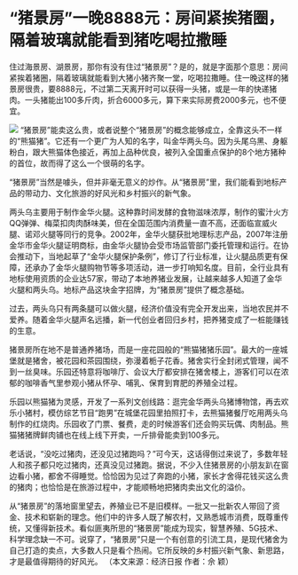 

# “猪景房”一晚8888元：房间紧挨猪圈，隔着玻璃就能看到猪吃喝拉撒睡

住过海景房、湖景房，那你有没有住过“猪景房”？是的，就是字面那个意思：房间紧挨着猪圈，隔着玻璃就能看到大猪小猪齐聚一堂，吃喝拉撒睡。住一晚这样的猪景房很贵，要8888元，不过第二天离开时可以获得一头猪，或是一年的快递猪肉。一头猪能出100多斤肉，折合6000多元，算下来实际房费2000多元，也不便宜。

![](https://inews.gtimg.com/news_bt/OwshSyAoEdFBMnQ5fk952bO3TZmQfIvbmTwEAhFH9-WdcAA/1000)
“猪景房”能卖这么贵，或者说整个“猪景房”的概念能够成立，全靠这头不一样的“熊猫猪”。它还有一个更广为人知的名字，叫金华两头乌。因为头尾乌黑、身躯粉白，跟大熊猫体色接近，再加上品种优良，被列入全国重点保护的8个地方猪种的首位，故而得了这么一个很萌的名字。

“猪景房”当然是噱头，但并非毫无意义的炒作。从“猪景房”里，我们能看到地标产品的带动力、文化旅游的好风光和乡村振兴的新气象。

两头乌主要用于制作金华火腿。这种靠时间发酵的食物滋味浓厚，制作的蜜汁火方QQ弹弹、梅菜扣肉肉酥味美，但在全国范围内消费量一直不高，还面临宣威火腿、诺邓火腿等同行的竞争。2002年，金华火腿获批地理标志产品，2007年注册金华市金华火腿证明商标，由金华火腿协会受市场监管部门委托管理和运行。在协会推动下，当地起草了“金华火腿保护条例”，修订了行业标准，让火腿品质更有保障，还承办了金华火腿购物节等多项活动，进一步打响知名度。目前，全行业具有地标使用资质的企业达57家，带动了本地养猪业发展，让越来越多人知道了金华火腿和两头乌。地标产品这块金字招牌，为“猪景房”提供了概念基础。

过去，两头乌只有两条腿可以做火腿，经济价值没有完全开发出来，当地农民并不爱养。随着金华火腿声名远播，新一代创业者回归乡村，把养猪变成了一桩能赚钱的生意。

猪景房所在地不是普通养猪场，而是一座花园般的“熊猫猪猪乐园”。最大的一座城堡就是猪舍，被花园和茶园围绕，弥漫着栀子花香。猪舍实行全封闭式管理，闻不到一丝臭味。乐园还特意将咖啡厅、会议大厅都安排在猪舍楼上，游客们可以在浓郁的咖啡香气里参观小猪从怀孕、哺乳、保育到育肥的养殖全过程。

乐园以熊猫猪为灵感，开发了一系列文创线路：逛完金华两头乌猪博物馆，再去欢乐小猪村，模仿综艺节目“跑男”在城堡花园里拍照打卡，去熊猫猪餐厅吃用两头乌制作的红烧肉。乐园收了门票、餐费，走的时候游客们还会购买玩偶、肉制品。熊猫猪猪牌鲜肉铺也在线上线下开卖，一斤排骨能卖到100多元。

老话说，“没吃过猪肉，还没见过猪跑吗？”可今天，这话得倒过来说了，多数年轻人和孩子都只吃过猪肉，还真没见过猪跑。据说，不少入住猪景房的小朋友趴在窗边看小猪，都舍不得睡觉。恰恰因为见过了奔跑的小猪，家长才舍得花钱买这么贵的猪肉；也恰恰是在旅游过程中，才能顺畅地把猪肉卖出文化的溢价。

从“猪景房”的落地窗里望去，养殖业已不是旧模样。一批又一批新农人带回了资金、技术和崭新的理念。他们中的许多人既了解农村，又熟悉城市消费，既尊重传统，又懂得新技术。看似匪夷所思的“猪景房”能成为现实，智慧养殖、5G技术、科学理念缺一不可。说穿了，“猪景房”只是一个有创意的引流工具，是现代猪舍为自己打造的卖点，大多数人只是看个热闹。它所反映的乡村振兴新气象、新思路，才是最值得期待的好风光。
（本文来源：经济日报 作者：佘 颖）

